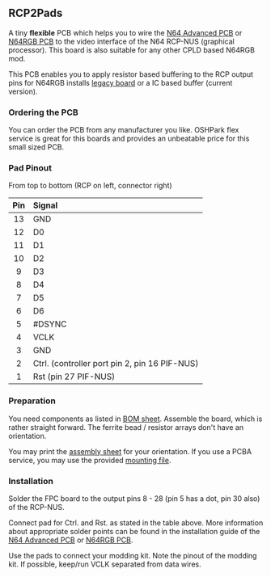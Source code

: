 RCP2Pads
---

A tiny **flexible** PCB which helps you to wire the [N64 Advanced PCB](https://github.com/borti4938/n64adv_pcb) or [N64RGB PCB](https://github.com/borti4938/n64rgb_pcb) to the video interface of the N64 RCP-NUS (graphical processor).
This board is also suitable for any other CPLD based N64RGB mod.

This PCB enables you to apply resistor based buffering to the RCP output pins for N64RGB installs [legacy board](./legacy/) or a IC based buffer (current version).


### Ordering the PCB

You can order the PCB from any manufacturer you like.
OSHPark flex service is great for this boards and provides an unbeatable price for this small sized PCB.

### Pad Pinout

From top to bottom (RCP on left, connector right)

| **Pin** | **Signal** |
|:-------:|:-----------|
| 13 | GND |
| 12 | D0 |
| 11 | D1 |
| 10 | D2 |
| 9 | D3 |
| 8 | D4 |
| 7 | D5 |
| 6 | D6 |
| 5 | #DSYNC |
| 4 | VCLK |
| 3 | GND |
| 2 | Ctrl. (controller port pin 2, pin 16 PIF-NUS) |
| 1 | Rst (pin 27 PIF-NUS) |


### Preparation

You need components as listed in [BOM sheet](./doc/RCP2N64RGB_BOM.xlsx).
Assemble the board, which is rather straight forward.
The ferrite bead / resistor arrays don't have an orientation.

You may print the [assembly sheet](./doc/rcp2pads_assembly_sheet_top.pdf) for your orientation.
If you use a PCBA service, you may use the provided [mounting file](./doc/rcp2pads.mnt).


### Installation

Solder the FPC board to the output pins 8 - 28 (pin 5 has a dot, pin 30 also) of the RCP-NUS.

Connect pad for Ctrl. and Rst. as stated in the table above.
More information about appropriate solder points can be found in the installation guide of the [N64 Advanced PCB](https://github.com/borti4938/n64adv_pcb) or [N64RGB PCB](https://github.com/borti4938/n64rgb_pcb).

Use the pads to connect your modding kit.
Note the pinout of the modding kit.
If possible, keep/run VCLK separated from data wires.